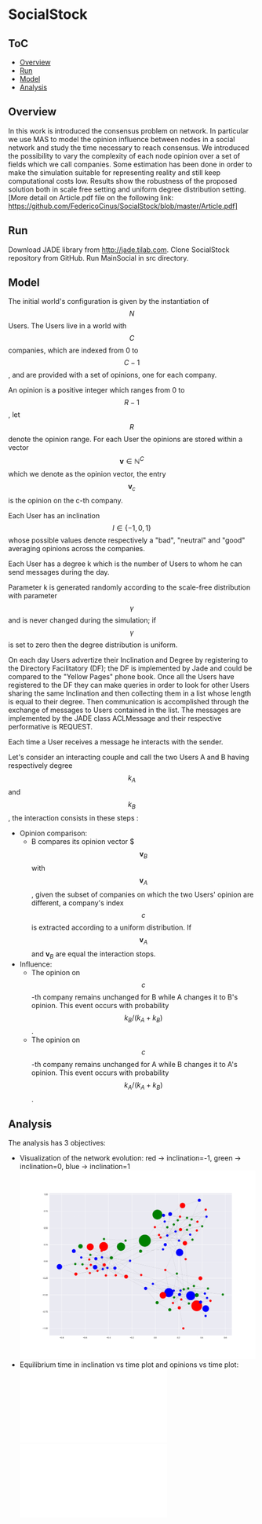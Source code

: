 # SocialStock
<script src="https://cdn.mathjax.org/mathjax/latest/MathJax.js?config=TeX-AMS-MML_HTMLorMML" type="text/javascript"></script>
## ToC
- [Overview](#overview)
- [Run](#run)
- [Model](#model)
- [Analysis](#analysis)


## Overview

In this work is introduced the consensus problem on network. In particular we use MAS to model the opinion influence between nodes in a social network and study the time necessary to reach consensus. We introduced the possibility to vary the complexity of each node opinion over a set of fields which we call companies.
Some estimation has been done in order to make the simulation suitable for representing reality and still keep computational costs low. Results show the robustness of the proposed solution both in scale free setting and uniform degree distribution setting.
[More detail on Article.pdf file on the following link: https://github.com/FedericoCinus/SocialStock/blob/master/Article.pdf]


## Run

Download JADE library from http://jade.tilab.com. Clone SocialStock repository from GitHub. Run MainSocial in src directory.


## Model
The initial world's configuration is given by the instantiation of $$N$$ Users. 
The Users live in a world with $$C$$ companies, which are indexed from 0 to $$C-1$$, and are provided with a set of opinions, one for each company.

An opinion is a positive integer which ranges from 0 to $$ R-1 $$, let $$R$$ denote the opinion range. For each User the opinions are stored within a vector $$ \mathbf{v} \in \mathbb{N}^C $$ which we denote as the opinion vector, the entry $$  \mathbf{v}_c $$ is the opinion on the c-th company.

Each User has an inclination $$I \in \{-1,0,1\}$$ whose possible values denote respectively a "bad", "neutral" and "good" averaging opinions across the companies.

Each User has a degree k which is the number of Users to whom he can send messages during the day.

Parameter k is generated randomly according to the scale-free distribution with parameter $$\gamma$$ and is never changed during the simulation; if $$\gamma$$ is set to zero then the degree distribution is uniform.

On each day Users advertize their Inclination and Degree by registering to the Directory Facilitatory (DF); the DF is implemented by Jade and could be compared to the "Yellow Pages" phone book.
Once all the Users have registered to the DF they can make queries in order to look for other Users sharing the same Inclination and then collecting them in a list whose length is equal to their degree. 
Then communication is accomplished through the exchange of messages to Users contained in the list. The messages are implemented by the JADE class ACLMessage and their respective performative is REQUEST.
 
Each time a User receives a message he interacts with the sender.

Let's consider an interacting couple and call the two Users A and B having respectively degree $$k_A$$ and 
$$k_B$$, the interaction consists in these steps :

- Opinion comparison: 
	- B compares its opinion vector $$$\mathbf{v}_B$$ with $$\mathbf{v}_A$$, given the subset of companies on which the two Users' opinion are different, a company's index $$c$$ is extracted according to a uniform distribution. If $$\mathbf{v}_A$$ and $\mathbf{v}_B$ are equal the interaction stops. 
- Influence:	
	- The opinion on $$c$$-th company remains unchanged for B while A changes it to B's opinion. This event occurs with probability $$k_B/(k_A + k_B)$$.
	- The opinion on $$c$$-th company remains unchanged for A while B changes it to A's opinion. This event occurs with probability $$k_A/(k_A + k_B)$$.	 		

## Analysis
The analysis has 3 objectives:

- Visualization of the network evolution: red -> inclination=-1, green -> inclination=0, blue -> inclination=1
![gif][gif]
- Equilibrium time in inclination vs time plot and opinions vs time plot:
![inc][inc]
![opi][opi]

[gif]: img/gif.gif "gif"
[inc]: img/inc.pdf "inc"
[opi]: img/opi.pdf "opi"
